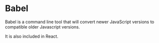 # Babel

Babel is a command line tool that will convert newer JavaScript versions to compatible older Javascript versions.

It is also included in React.